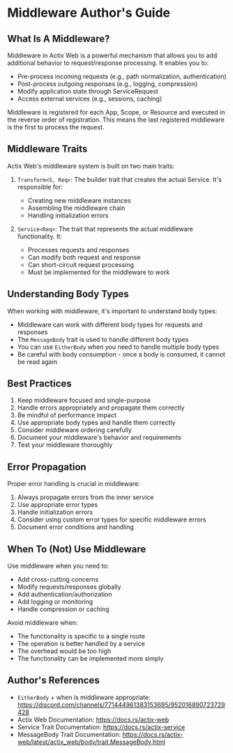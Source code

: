 # Middleware Author's Guide

## What Is A Middleware?

Middleware in Actix Web is a powerful mechanism that allows you to add additional behavior to request/response processing. It enables you to:

- Pre-process incoming requests (e.g., path normalization, authentication)
- Post-process outgoing responses (e.g., logging, compression)
- Modify application state through ServiceRequest
- Access external services (e.g., sessions, caching)

Middleware is registered for each App, Scope, or Resource and executed in the reverse order of registration. This means the last registered middleware is the first to process the request.

## Middleware Traits

Actix Web's middleware system is built on two main traits:

1. `Transform<S, Req>`: The builder trait that creates the actual Service. It's responsible for:

   - Creating new middleware instances
   - Assembling the middleware chain
   - Handling initialization errors

2. `Service<Req>`: The trait that represents the actual middleware functionality. It:
   - Processes requests and responses
   - Can modify both request and response
   - Can short-circuit request processing
   - Must be implemented for the middleware to work

## Understanding Body Types

When working with middleware, it's important to understand body types:

- Middleware can work with different body types for requests and responses
- The `MessageBody` trait is used to handle different body types
- You can use `EitherBody` when you need to handle multiple body types
- Be careful with body consumption - once a body is consumed, it cannot be read again

## Best Practices

1. Keep middleware focused and single-purpose
2. Handle errors appropriately and propagate them correctly
3. Be mindful of performance impact
4. Use appropriate body types and handle them correctly
5. Consider middleware ordering carefully
6. Document your middleware's behavior and requirements
7. Test your middleware thoroughly

## Error Propagation

Proper error handling is crucial in middleware:

1. Always propagate errors from the inner service
2. Use appropriate error types
3. Handle initialization errors
4. Consider using custom error types for specific middleware errors
5. Document error conditions and handling

## When To (Not) Use Middleware

Use middleware when you need to:

- Add cross-cutting concerns
- Modify requests/responses globally
- Add authentication/authorization
- Add logging or monitoring
- Handle compression or caching

Avoid middleware when:

- The functionality is specific to a single route
- The operation is better handled by a service
- The overhead would be too high
- The functionality can be implemented more simply

## Author's References

- `EitherBody` + when is middleware appropriate: https://discord.com/channels/771444961383153695/952016890723729428
- Actix Web Documentation: https://docs.rs/actix-web
- Service Trait Documentation: https://docs.rs/actix-service
- MessageBody Trait Documentation: https://docs.rs/actix-web/latest/actix_web/body/trait.MessageBody.html
